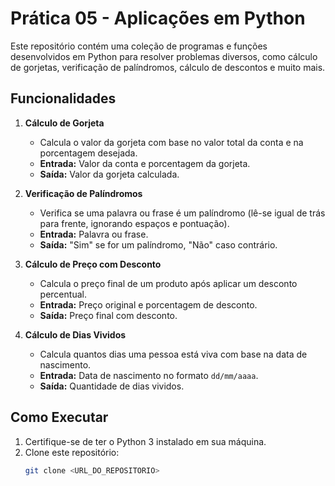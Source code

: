 # Prática 05 - Aplicações em Python

Este repositório contém uma coleção de programas e funções desenvolvidos em Python para resolver problemas diversos, como cálculo de gorjetas, verificação de palíndromos, cálculo de descontos e muito mais.

## Funcionalidades

1. **Cálculo de Gorjeta**
   - Calcula o valor da gorjeta com base no valor total da conta e na porcentagem desejada.
   - **Entrada:** Valor da conta e porcentagem da gorjeta.
   - **Saída:** Valor da gorjeta calculada.

2. **Verificação de Palíndromos**
   - Verifica se uma palavra ou frase é um palíndromo (lê-se igual de trás para frente, ignorando espaços e pontuação).
   - **Entrada:** Palavra ou frase.
   - **Saída:** "Sim" se for um palíndromo, "Não" caso contrário.

3. **Cálculo de Preço com Desconto**
   - Calcula o preço final de um produto após aplicar um desconto percentual.
   - **Entrada:** Preço original e porcentagem de desconto.
   - **Saída:** Preço final com desconto.

4. **Cálculo de Dias Vividos**
   - Calcula quantos dias uma pessoa está viva com base na data de nascimento.
   - **Entrada:** Data de nascimento no formato `dd/mm/aaaa`.
   - **Saída:** Quantidade de dias vividos.

## Como Executar

1. Certifique-se de ter o Python 3 instalado em sua máquina.
2. Clone este repositório:
   ```bash
   git clone <URL_DO_REPOSITORIO>